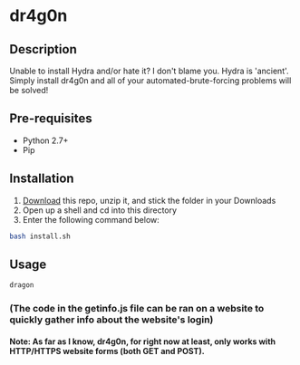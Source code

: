 dr4g0n
======
## Description
Unable to install Hydra and/or hate it? I don't blame you. Hydra is 'ancient'. Simply install dr4g0n and all of your automated-brute-forcing problems will be solved!
## Pre-requisites
- Python 2.7+
- Pip
## Installation
1. [Download](https://github.com/rydergibson/dr4g0n/archive/master.zip) this repo, unzip it, and stick the folder in your Downloads
2. Open up a shell and cd into this directory
3. Enter the following command below:
```bash
bash install.sh
```
## Usage
```bash
dragon
```
### (The code in the getinfo.js file can be ran on a website to quickly gather info about the website's login)
#### Note: As far as I know, dr4g0n, for right now at least, only works with HTTP/HTTPS website forms (both GET and POST).
